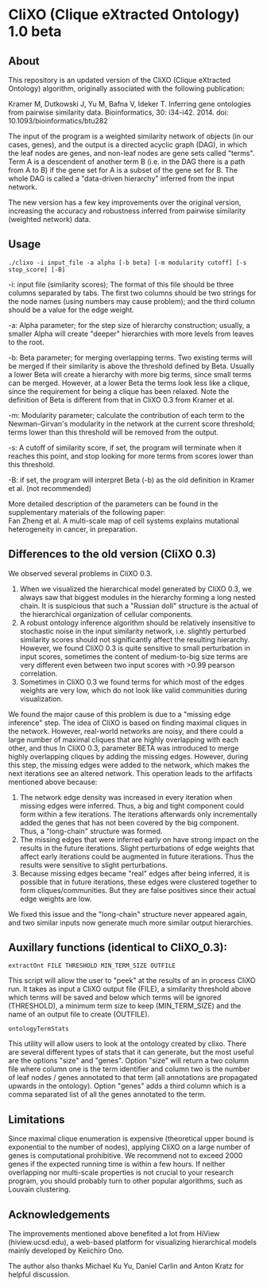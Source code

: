 # CliXO (Clique eXtracted Ontology) 1.0 beta

## About

This repository is an updated version of the CliXO (Clique eXtracted Ontology) algorithm, originally associated with the following publication:

Kramer M, Dutkowski J, Yu M, Bafna V, Ideker T. Inferring gene ontologies from pairwise similarity data. Bioinformatics, 30: i34-i42. 2014. doi: 10.1093/bioinformatics/btu282

The input of the program is a weighted similarity network of objects (in our cases, genes), and the output is a directed acyclic graph (DAG), in which the leaf nodes are genes, and non-leaf nodes are gene sets called "terms". Term A is a descendent of another term B (i.e. in the DAG there is a path from A to B) if the gene set for A is a subset of the gene set for B. The whole DAG is called a "data-driven hierarchy" inferred from the input network.

The new version has a few key improvements over the original version, increasing the accuracy and robustness inferred from pairwise similarity (weighted network) data.

## Usage

`./clixo -i input_file -a alpha [-b beta] [-m modularity cutoff] [-s stop_score] [-B]`

-i: input file (similarity scores); The format of this file should be three columns separated by tabs. The first two columns should be two strings for the node names (using numbers may cause problem); and the third column should be a value for the edge weight.

-a: Alpha parameter; for the step size of hierarchy construction; usually, a smaller Alpha will create "deeper" hierarchies with more levels from leaves to 
 the root.
   
-b: Beta parameter; for merging overlapping terms. Two existing terms will be merged if their similarity is above the threshold defined by Beta. Usually a lower Beta will create a hierarchy with more big terms, since small terms can be merged. However, at a lower Beta the terms look less like a clique, since the requirement for being a clique has been relaxed. Note the definition of Beta is different from that in CliXO 0.3 from Kramer et al.
  
-m: Modularity parameter; calculate the contribution of each term to the Newman-Girvan's modularity in the network at the current score threshold; terms lower than this threshold will be removed from the output.
  
-s: A cutoff of similarity score, if set, the program will terminate when it reaches this point, and stop looking for more terms from scores lower than this threshold.
   
-B: if set, the program will interpret Beta (-b) as the old definition in Kramer et al. (not recommended)

More detailed description of the parameters can be found in the supplementary materials of the following paper:  
Fan Zheng et al. A multi-scale map of cell systems
explains mutational heterogeneity in cancer, in preparation.




## Differences to the old version (CliXO 0.3)

We observed several problems in CliXO 0.3. 

1. When we visualized the hierarchical model generated by CliXO 0.3, we always saw that biggest modules in the hierarchy forming a long nested chain. It is suspicious that such a "Russian doll" structure is the actual of the hierarchical organization of cellular components. 
2. A robust ontology inference algorithm should be relatively insensitive to stochastic noise in the input similarity network, i.e. slightly perturbed similarity scores should not significantly affect the resulting hierarchy. However, we found CliXO 0.3 is quite sensitive to small perturbation in input scores, sometimes the content of medium-to-big size terms are very different even between two input scores with >0.99 pearson correlation.
3. Sometimes in CliXO 0.3 we found terms for which most of the edges weights are very low, which do not look like valid communities during visualization.

We found the major cause of this problem is due to a "missing edge inference" step. The idea of CliXO is based on finding maximal cliques in the network. However, real-world networks are noisy, and there could a large number of maximal cliques that are highly overlapping with each other, and thus In CliXO 0.3, parameter BETA was introduced to merge highly overlapping cliques by adding the missing edges. 
However, during this step, the missing edges were added to the network, which makes the next iterations see an altered network. This operation leads to the arfifacts mentioned above because:

1. The network edge density was increased in every iteration when missing edges were inferred. Thus, a big and tight component could form within a few iterations. The iterations afterwards only incrementally added the genes that has not been covered by the big component. Thus, a "long-chain" structure was formed.
2. The missing edges that were inferred early on have strong impact on the results in the future iterations. Slight perturbations of edge weights that affect early iterations could be augmented in future iterations. Thus the results were sensitive to slight perturbations.
3. Because missing edges became "real" edges after being inferred, it is possible that in future iterations, these edges were clustered together to form cliques/communities. But they are false positives since their actual edge weights are low.

We fixed this issue and the "long-chain" structure never appeared again, and two similar inputs now generate much more similar output hierarchies.


## Auxillary functions (identical to CliXO_0.3): 

`extractOnt FILE THRESHOLD MIN_TERM_SIZE OUTFILE`

This script will allow the user to "peek" at the results of an in process CliXO run. It takes as input a CliXO output file (FILE), a similarity threshold above which terms will be saved and below which terms will be ignored (THRESHOLD), a minimum term size to keep (MIN_TERM_SIZE) and the name of an output file to create (OUTFILE).

`ontologyTermStats`

This utility will allow users to look at the ontology created by clixo.  There are several different types of stats that it can generate, but the most useful are the options "size" and "genes".  Option "size" will return a two column file where column one is the term identifier and column two is the number of leaf nodes / genes annotated to that term (all annotations are propagated upwards in the ontology).  Option "genes" adds a third column which is a comma separated list of all the genes annotated to the term.

## Limitations

Since maximal clique enumeration is expensive (theoretical upper bound is exponential to the number of nodes), applying CliXO on a large number of genes is computational prohibitive. We recommend not to exceed 2000 genes if the expected running time is within a few hours. If neither overlapping nor multi-scale properties is not crucial to your research program, you should probably turn to other popular algorithms, such as Louvain clustering. 



## Acknowledgements

The improvements mentioned above benefited a lot from HiView (hiview.ucsd.edu), a web-based platform for visualizing hierarchical models mainly developed by Keiichiro Ono.

The author also thanks Michael Ku Yu, Daniel Carlin and Anton Kratz for helpful discussion.
